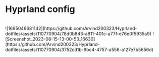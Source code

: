 <h1>Hyprland config</h1>
<br>
![1695046681142](https://github.com/Arvind200323/Hyprland-dotfiles/assets/110770904/78d0b843-a811-401c-a77f-e76e0f5935a9)
![Screenshot_2023-08-15-13-00-53_16630](https://github.com/Arvind200323/Hyprland-dotfiles/assets/110770904/3752cd1b-9bc4-4757-a556-a127e7b5656d)

